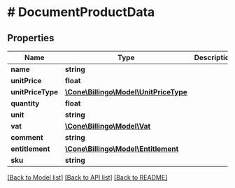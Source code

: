 # # DocumentProductData

## Properties

Name | Type | Description | Notes
------------ | ------------- | ------------- | -------------
**name** | **string** |  |
**unitPrice** | **float** |  |
**unitPriceType** | [**\Cone\Billingo\Model\UnitPriceType**](UnitPriceType.md) |  |
**quantity** | **float** |  |
**unit** | **string** |  |
**vat** | [**\Cone\Billingo\Model\Vat**](Vat.md) |  |
**comment** | **string** |  | [optional]
**entitlement** | [**\Cone\Billingo\Model\Entitlement**](Entitlement.md) |  | [optional]
**sku** | **string** |  | [optional]

[[Back to Model list]](../../README.md#models) [[Back to API list]](../../README.md#endpoints) [[Back to README]](../../README.md)
